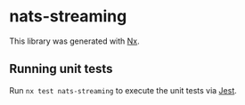 # nats-streaming

This library was generated with [Nx](https://nx.dev).

## Running unit tests

Run `nx test nats-streaming` to execute the unit tests via [Jest](https://jestjs.io).
